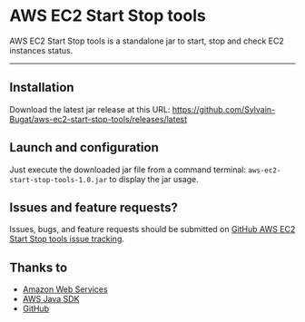 # AWS EC2 Start Stop tools

AWS EC2 Start Stop tools is a standalone jar to start, stop and check EC2 instances status.

***

## Installation

Download the latest jar release at this URL: https://github.com/Sylvain-Bugat/aws-ec2-start-stop-tools/releases/latest

## Launch and configuration

Just execute the downloaded jar file from a command terminal: `aws-ec2-start-stop-tools-1.0.jar` to display the jar usage.

## Issues and feature requests?

Issues, bugs, and feature requests should be submitted on [GitHub AWS EC2 Start Stop tools issue tracking](https://github.com/Sylvain-Bugat/aws-ec2-start-stop-tools/issues).

## Thanks to

* [Amazon Web Services](http://aws.amazon.com)
* [AWS Java SDK](http://aws.amazon.com/fr/sdk-for-java)
* [GitHub](https://github.com)

